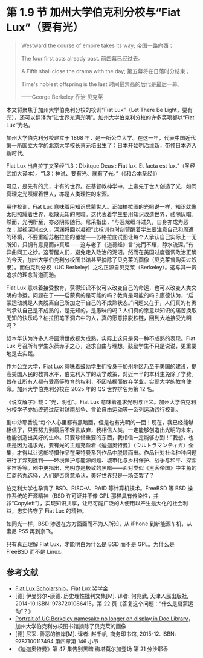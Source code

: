 # 第 1.9 节 加州大学伯克利分校与“Fiat Lux”（要有光）

>Westward the course of empire takes its way; 帝国一路向西；
>
>The four first acts already past. 前四幕已经过去。
>
>A Fifth shall close the drama with the day; 第五幕将在日落时分结束；
>
>Time's noblest offspring is the last 时间最崇高的后代是最后一幕。
>
>——George Berkeley 乔治·贝克莱

本文将聚焦于加州大学伯克利分校的校训“Fiat Lux”（Let There Be Light，要有光），还可以翻译为“让世界充满光明”。加州大学伯克利分校的许多奖项都以“Fiat Lux”为名。

加州大学伯克利分校建立于 1868 年，是一所公立大学。在这一年，代表中国近代第一所国立大学的北京大学校长蔡元培出生了；日本开始明治维新，带领日本迈入新时代。

Fiat Lux 出自拉丁文圣经“1.3：Dixitque Deus : Fiat lux. Et facta est lux.”（圣经武加大译本）。“1.3：神说、要有光、就有了光。”（《和合本圣经》）

可见，是先有的光，才有的世界。在基督教神学中，上帝先于世人创造了光，如同真理之光照耀着世人，亦是人类理性的来源。

用作校训，Fiat Lux 意味着用知识启蒙世人。正如柏拉图的光照说一样，知识就像太阳照耀着世界，驱散无知的黑暗。这代表着学生要用知识改造世界，祛除灰暗。然而，光明所至，亦必阴影随行。尼采指出，“与恶龙缠斗过久，自身亦成为恶龙；凝视深渊过久，深渊将回以凝视”此校训也时刻警醒着学生要注意自己和周遭的环境，不要重蹈苏格拉底的覆辙——苏格拉底试图让每个人承认自己实际上一无所知，只拥有意见而非真理——这与老子《道德经》言“光而不耀，静水流深。”有异曲同工之妙。这警醒人们，避免走入政治的泥沼。然而在美国过度强调政治正确的今天，加州大学伯克利分校图书馆甚至摘除了贝克莱的画像（贝克莱曾购买过奴隶）。而伯克利分校（UC Berkeley）之名正源自贝克莱（Berkeley）。这与其一贯追求的理念背道而驰。

Fiat Lux 意味着接受教育，获得知识不仅可以改变自己的命运，也可以改变人类文明的命运。问题在于——启蒙真的是可能的吗？教育是可能的吗？康德认为，“启蒙运动就是人类脱离自己所加之干自己的不成熟状态。”问题又在于，人们真的有勇气承认自己是不成熟的，是无知的，是愚昧的吗？人们真的愿意以知识的痛苦换取无知的快乐吗？柏拉图笔下洞穴中的人，真的愿意挣脱铁链，回到大地接受光明吗？

叔本华认为许多人将圆滑世故视为成熟，实际上这只是另一种不成熟的表现。Fiat Lux 号召所有学生永葆赤子之心，追求自由与理想。鼓励学生不只是说说，更重要地是去实践。

作为公立大学，Fiat Lux 意味着鼓励学生们投身于加州地区乃至于美国的建设，提高美国人民的教育水平，伯克利大学的助学政策，对近一半的本科生免除了学费。旨在让所有人都有受高等教育的权利，不因拮据而放弃学业，实现大学的教育使命。加州大学伯克利分校在 2025 年的 QS 世界排名为第 12 名。

《说文解字》载：“光，明也”。Fiat Lux 意味着追求光明与正义。加州大学伯克利分校学子亦始终通过反对越南战争、言论自由运动等一系列运动践行校训。

剧中沙耶香说“每个人心里都有黑暗面，但是也有光明的一面！现在，我已经能够相信了，只要努力到最后不轻言放弃，我相信人类，一定能够创造出光明的未来，也能创造出美好的生命。只要珍惜重要的东西，我相信一定能够办到！”我想，也正是因为追求光，要有光的主题充盈着《迪迦奥特曼》（ウルトラマンティガ）全集，才得以让这部特摄作品在奥特曼系列作品中脱颖而出。作品针对社会种种问题进行了深刻批判——环境保护与能源问题、城市化与乡村保护、战争与和平、探索宇宙等等。剧中更指出，光明亦是极致的黑暗——面对类似《黑客帝国》中主角的红蓝药丸选择，人们是否愿意承认，美好世界只是一场空罢了？

伯克利大学也孕育了 BSD、RISC-V、RAID 等计算机技术。FreeBSD 等 BSD 操作系统的开源精神（BSD 许可证并不像 GPL 那样具有传染性，并非“Copyleft”），实现知识共享，让尽可能广泛的人使用以产生最大化的社会利益，忠实恪守了 Fiat Lux 的精神。

如同光一样，BSD 渗透在方方面面而不为人所知，从 iPhone 到新能源车机，从索尼 PS5 再到奈飞。

只有真正理解 Fiat Lux，才能明白为什么是 BSD 而不是 GPL。为什么是 FreeBSD 而不是 Linux。

## 参考文献

- [Fiat Lux Scholarship](https://financialaid.berkeley.edu/types-of-aid-at-berkeley/scholarships/fiat-lux-scholarship/)，Fiat Lux 奖学金
- [德] 伊曼努尔•康德. 历史理性批判文集[M]. 译者: 何兆武, 天津人民出版社, 2014-10.ISBN: 9787201086415，第 22 页《答复这个问题：“什么是启蒙运动”？》
- [Portrait of UC Berkeley namesake no longer on display in Doe Library](https://www.lib.berkeley.edu/about/news/george-berkeley-portrait)，加州大学伯克利分校图书馆摘除了贝克莱的画像
- [德] 尼采. 善恶的彼岸[M]. 译者: 赵千帆, 商务印书馆, 2015-12. ISBN: 9787100117494 第四章第 146 小节
- 《迪迦奥特曼》第 47 集告别黑暗 梅塔莫尔加登场 第 21 分沙耶香
